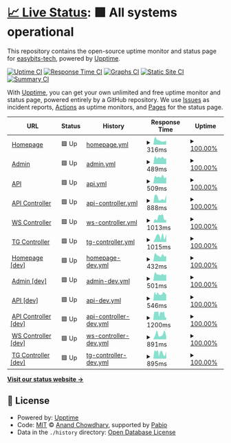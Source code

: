 # [📈 Live Status](https://easybits-tech.github.io/upptime): <!--live status--> **🟩 All systems operational**

This repository contains the open-source uptime monitor and status page for [easybits-tech](https://easybits.tech), powered by [Upptime](https://github.com/upptime/upptime).

[![Uptime CI](https://github.com/easybits-tech/upptime/workflows/Uptime%20CI/badge.svg)](https://github.com/easybits-tech/upptime/actions?query=workflow%3A%22Uptime+CI%22)
[![Response Time CI](https://github.com/easybits-tech/upptime/workflows/Response%20Time%20CI/badge.svg)](https://github.com/easybits-tech/upptime/actions?query=workflow%3A%22Response+Time+CI%22)
[![Graphs CI](https://github.com/easybits-tech/upptime/workflows/Graphs%20CI/badge.svg)](https://github.com/easybits-tech/upptime/actions?query=workflow%3A%22Graphs+CI%22)
[![Static Site CI](https://github.com/easybits-tech/upptime/workflows/Static%20Site%20CI/badge.svg)](https://github.com/easybits-tech/upptime/actions?query=workflow%3A%22Static+Site+CI%22)
[![Summary CI](https://github.com/easybits-tech/upptime/workflows/Summary%20CI/badge.svg)](https://github.com/easybits-tech/upptime/actions?query=workflow%3A%22Summary+CI%22)

With [Upptime](https://upptime.js.org), you can get your own unlimited and free uptime monitor and status page, powered entirely by a GitHub repository. We use [Issues](https://github.com/easybits-tech/upptime/issues) as incident reports, [Actions](https://github.com/easybits-tech/upptime/actions) as uptime monitors, and [Pages](https://easybits-tech.github.io/upptime) for the status page.

<!--start: status pages-->
<!-- This summary is generated by Upptime (https://github.com/upptime/upptime) -->
<!-- Do not edit this manually, your changes will be overwritten -->
<!-- prettier-ignore -->
| URL | Status | History | Response Time | Uptime |
| --- | ------ | ------- | ------------- | ------ |
| <img alt="" src="https://icons.duckduckgo.com/ip3/www.easybits.tech.ico" height="13"> [Homepage](https://www.easybits.tech) | 🟩 Up | [homepage.yml](https://github.com/easybits-tech/upptime/commits/HEAD/history/homepage.yml) | <details><summary><img alt="Response time graph" src="./graphs/homepage/response-time-week.png" height="20"> 316ms</summary><br><a href="https://easybits-tech.github.io/upptime/history/homepage"><img alt="Response time 411" src="https://img.shields.io/endpoint?url=https%3A%2F%2Fraw.githubusercontent.com%2Feasybits-tech%2Fupptime%2FHEAD%2Fapi%2Fhomepage%2Fresponse-time.json"></a><br><a href="https://easybits-tech.github.io/upptime/history/homepage"><img alt="24-hour response time 387" src="https://img.shields.io/endpoint?url=https%3A%2F%2Fraw.githubusercontent.com%2Feasybits-tech%2Fupptime%2FHEAD%2Fapi%2Fhomepage%2Fresponse-time-day.json"></a><br><a href="https://easybits-tech.github.io/upptime/history/homepage"><img alt="7-day response time 316" src="https://img.shields.io/endpoint?url=https%3A%2F%2Fraw.githubusercontent.com%2Feasybits-tech%2Fupptime%2FHEAD%2Fapi%2Fhomepage%2Fresponse-time-week.json"></a><br><a href="https://easybits-tech.github.io/upptime/history/homepage"><img alt="30-day response time 430" src="https://img.shields.io/endpoint?url=https%3A%2F%2Fraw.githubusercontent.com%2Feasybits-tech%2Fupptime%2FHEAD%2Fapi%2Fhomepage%2Fresponse-time-month.json"></a><br><a href="https://easybits-tech.github.io/upptime/history/homepage"><img alt="1-year response time 411" src="https://img.shields.io/endpoint?url=https%3A%2F%2Fraw.githubusercontent.com%2Feasybits-tech%2Fupptime%2FHEAD%2Fapi%2Fhomepage%2Fresponse-time-year.json"></a></details> | <details><summary><a href="https://easybits-tech.github.io/upptime/history/homepage">100.00%</a></summary><a href="https://easybits-tech.github.io/upptime/history/homepage"><img alt="All-time uptime 100.00%" src="https://img.shields.io/endpoint?url=https%3A%2F%2Fraw.githubusercontent.com%2Feasybits-tech%2Fupptime%2FHEAD%2Fapi%2Fhomepage%2Fuptime.json"></a><br><a href="https://easybits-tech.github.io/upptime/history/homepage"><img alt="24-hour uptime 100.00%" src="https://img.shields.io/endpoint?url=https%3A%2F%2Fraw.githubusercontent.com%2Feasybits-tech%2Fupptime%2FHEAD%2Fapi%2Fhomepage%2Fuptime-day.json"></a><br><a href="https://easybits-tech.github.io/upptime/history/homepage"><img alt="7-day uptime 100.00%" src="https://img.shields.io/endpoint?url=https%3A%2F%2Fraw.githubusercontent.com%2Feasybits-tech%2Fupptime%2FHEAD%2Fapi%2Fhomepage%2Fuptime-week.json"></a><br><a href="https://easybits-tech.github.io/upptime/history/homepage"><img alt="30-day uptime 100.00%" src="https://img.shields.io/endpoint?url=https%3A%2F%2Fraw.githubusercontent.com%2Feasybits-tech%2Fupptime%2FHEAD%2Fapi%2Fhomepage%2Fuptime-month.json"></a><br><a href="https://easybits-tech.github.io/upptime/history/homepage"><img alt="1-year uptime 100.00%" src="https://img.shields.io/endpoint?url=https%3A%2F%2Fraw.githubusercontent.com%2Feasybits-tech%2Fupptime%2FHEAD%2Fapi%2Fhomepage%2Fuptime-year.json"></a></details>
| <img alt="" src="https://icons.duckduckgo.com/ip3/admin.easybits.tech.ico" height="13"> [Admin](https://admin.easybits.tech/) | 🟩 Up | [admin.yml](https://github.com/easybits-tech/upptime/commits/HEAD/history/admin.yml) | <details><summary><img alt="Response time graph" src="./graphs/admin/response-time-week.png" height="20"> 489ms</summary><br><a href="https://easybits-tech.github.io/upptime/history/admin"><img alt="Response time 525" src="https://img.shields.io/endpoint?url=https%3A%2F%2Fraw.githubusercontent.com%2Feasybits-tech%2Fupptime%2FHEAD%2Fapi%2Fadmin%2Fresponse-time.json"></a><br><a href="https://easybits-tech.github.io/upptime/history/admin"><img alt="24-hour response time 494" src="https://img.shields.io/endpoint?url=https%3A%2F%2Fraw.githubusercontent.com%2Feasybits-tech%2Fupptime%2FHEAD%2Fapi%2Fadmin%2Fresponse-time-day.json"></a><br><a href="https://easybits-tech.github.io/upptime/history/admin"><img alt="7-day response time 489" src="https://img.shields.io/endpoint?url=https%3A%2F%2Fraw.githubusercontent.com%2Feasybits-tech%2Fupptime%2FHEAD%2Fapi%2Fadmin%2Fresponse-time-week.json"></a><br><a href="https://easybits-tech.github.io/upptime/history/admin"><img alt="30-day response time 525" src="https://img.shields.io/endpoint?url=https%3A%2F%2Fraw.githubusercontent.com%2Feasybits-tech%2Fupptime%2FHEAD%2Fapi%2Fadmin%2Fresponse-time-month.json"></a><br><a href="https://easybits-tech.github.io/upptime/history/admin"><img alt="1-year response time 525" src="https://img.shields.io/endpoint?url=https%3A%2F%2Fraw.githubusercontent.com%2Feasybits-tech%2Fupptime%2FHEAD%2Fapi%2Fadmin%2Fresponse-time-year.json"></a></details> | <details><summary><a href="https://easybits-tech.github.io/upptime/history/admin">100.00%</a></summary><a href="https://easybits-tech.github.io/upptime/history/admin"><img alt="All-time uptime 100.00%" src="https://img.shields.io/endpoint?url=https%3A%2F%2Fraw.githubusercontent.com%2Feasybits-tech%2Fupptime%2FHEAD%2Fapi%2Fadmin%2Fuptime.json"></a><br><a href="https://easybits-tech.github.io/upptime/history/admin"><img alt="24-hour uptime 100.00%" src="https://img.shields.io/endpoint?url=https%3A%2F%2Fraw.githubusercontent.com%2Feasybits-tech%2Fupptime%2FHEAD%2Fapi%2Fadmin%2Fuptime-day.json"></a><br><a href="https://easybits-tech.github.io/upptime/history/admin"><img alt="7-day uptime 100.00%" src="https://img.shields.io/endpoint?url=https%3A%2F%2Fraw.githubusercontent.com%2Feasybits-tech%2Fupptime%2FHEAD%2Fapi%2Fadmin%2Fuptime-week.json"></a><br><a href="https://easybits-tech.github.io/upptime/history/admin"><img alt="30-day uptime 100.00%" src="https://img.shields.io/endpoint?url=https%3A%2F%2Fraw.githubusercontent.com%2Feasybits-tech%2Fupptime%2FHEAD%2Fapi%2Fadmin%2Fuptime-month.json"></a><br><a href="https://easybits-tech.github.io/upptime/history/admin"><img alt="1-year uptime 100.00%" src="https://img.shields.io/endpoint?url=https%3A%2F%2Fraw.githubusercontent.com%2Feasybits-tech%2Fupptime%2FHEAD%2Fapi%2Fadmin%2Fuptime-year.json"></a></details>
| <img alt="" src="https://icons.duckduckgo.com/ip3/api.easybits.tech.ico" height="13"> [API](https://api.easybits.tech/api/v0/healthcheck/) | 🟩 Up | [api.yml](https://github.com/easybits-tech/upptime/commits/HEAD/history/api.yml) | <details><summary><img alt="Response time graph" src="./graphs/api/response-time-week.png" height="20"> 509ms</summary><br><a href="https://easybits-tech.github.io/upptime/history/api"><img alt="Response time 529" src="https://img.shields.io/endpoint?url=https%3A%2F%2Fraw.githubusercontent.com%2Feasybits-tech%2Fupptime%2FHEAD%2Fapi%2Fapi%2Fresponse-time.json"></a><br><a href="https://easybits-tech.github.io/upptime/history/api"><img alt="24-hour response time 453" src="https://img.shields.io/endpoint?url=https%3A%2F%2Fraw.githubusercontent.com%2Feasybits-tech%2Fupptime%2FHEAD%2Fapi%2Fapi%2Fresponse-time-day.json"></a><br><a href="https://easybits-tech.github.io/upptime/history/api"><img alt="7-day response time 509" src="https://img.shields.io/endpoint?url=https%3A%2F%2Fraw.githubusercontent.com%2Feasybits-tech%2Fupptime%2FHEAD%2Fapi%2Fapi%2Fresponse-time-week.json"></a><br><a href="https://easybits-tech.github.io/upptime/history/api"><img alt="30-day response time 523" src="https://img.shields.io/endpoint?url=https%3A%2F%2Fraw.githubusercontent.com%2Feasybits-tech%2Fupptime%2FHEAD%2Fapi%2Fapi%2Fresponse-time-month.json"></a><br><a href="https://easybits-tech.github.io/upptime/history/api"><img alt="1-year response time 529" src="https://img.shields.io/endpoint?url=https%3A%2F%2Fraw.githubusercontent.com%2Feasybits-tech%2Fupptime%2FHEAD%2Fapi%2Fapi%2Fresponse-time-year.json"></a></details> | <details><summary><a href="https://easybits-tech.github.io/upptime/history/api">100.00%</a></summary><a href="https://easybits-tech.github.io/upptime/history/api"><img alt="All-time uptime 100.00%" src="https://img.shields.io/endpoint?url=https%3A%2F%2Fraw.githubusercontent.com%2Feasybits-tech%2Fupptime%2FHEAD%2Fapi%2Fapi%2Fuptime.json"></a><br><a href="https://easybits-tech.github.io/upptime/history/api"><img alt="24-hour uptime 100.00%" src="https://img.shields.io/endpoint?url=https%3A%2F%2Fraw.githubusercontent.com%2Feasybits-tech%2Fupptime%2FHEAD%2Fapi%2Fapi%2Fuptime-day.json"></a><br><a href="https://easybits-tech.github.io/upptime/history/api"><img alt="7-day uptime 100.00%" src="https://img.shields.io/endpoint?url=https%3A%2F%2Fraw.githubusercontent.com%2Feasybits-tech%2Fupptime%2FHEAD%2Fapi%2Fapi%2Fuptime-week.json"></a><br><a href="https://easybits-tech.github.io/upptime/history/api"><img alt="30-day uptime 100.00%" src="https://img.shields.io/endpoint?url=https%3A%2F%2Fraw.githubusercontent.com%2Feasybits-tech%2Fupptime%2FHEAD%2Fapi%2Fapi%2Fuptime-month.json"></a><br><a href="https://easybits-tech.github.io/upptime/history/api"><img alt="1-year uptime 100.00%" src="https://img.shields.io/endpoint?url=https%3A%2F%2Fraw.githubusercontent.com%2Feasybits-tech%2Fupptime%2FHEAD%2Fapi%2Fapi%2Fuptime-year.json"></a></details>
| <img alt="" src="https://icons.duckduckgo.com/ip3/api-controller.easybits.tech.ico" height="13"> [API Controller](https://api-controller.easybits.tech/health/__ready__) | 🟩 Up | [api-controller.yml](https://github.com/easybits-tech/upptime/commits/HEAD/history/api-controller.yml) | <details><summary><img alt="Response time graph" src="./graphs/api-controller/response-time-week.png" height="20"> 888ms</summary><br><a href="https://easybits-tech.github.io/upptime/history/api-controller"><img alt="Response time 1019" src="https://img.shields.io/endpoint?url=https%3A%2F%2Fraw.githubusercontent.com%2Feasybits-tech%2Fupptime%2FHEAD%2Fapi%2Fapi-controller%2Fresponse-time.json"></a><br><a href="https://easybits-tech.github.io/upptime/history/api-controller"><img alt="24-hour response time 1454" src="https://img.shields.io/endpoint?url=https%3A%2F%2Fraw.githubusercontent.com%2Feasybits-tech%2Fupptime%2FHEAD%2Fapi%2Fapi-controller%2Fresponse-time-day.json"></a><br><a href="https://easybits-tech.github.io/upptime/history/api-controller"><img alt="7-day response time 888" src="https://img.shields.io/endpoint?url=https%3A%2F%2Fraw.githubusercontent.com%2Feasybits-tech%2Fupptime%2FHEAD%2Fapi%2Fapi-controller%2Fresponse-time-week.json"></a><br><a href="https://easybits-tech.github.io/upptime/history/api-controller"><img alt="30-day response time 1057" src="https://img.shields.io/endpoint?url=https%3A%2F%2Fraw.githubusercontent.com%2Feasybits-tech%2Fupptime%2FHEAD%2Fapi%2Fapi-controller%2Fresponse-time-month.json"></a><br><a href="https://easybits-tech.github.io/upptime/history/api-controller"><img alt="1-year response time 1019" src="https://img.shields.io/endpoint?url=https%3A%2F%2Fraw.githubusercontent.com%2Feasybits-tech%2Fupptime%2FHEAD%2Fapi%2Fapi-controller%2Fresponse-time-year.json"></a></details> | <details><summary><a href="https://easybits-tech.github.io/upptime/history/api-controller">100.00%</a></summary><a href="https://easybits-tech.github.io/upptime/history/api-controller"><img alt="All-time uptime 100.00%" src="https://img.shields.io/endpoint?url=https%3A%2F%2Fraw.githubusercontent.com%2Feasybits-tech%2Fupptime%2FHEAD%2Fapi%2Fapi-controller%2Fuptime.json"></a><br><a href="https://easybits-tech.github.io/upptime/history/api-controller"><img alt="24-hour uptime 100.00%" src="https://img.shields.io/endpoint?url=https%3A%2F%2Fraw.githubusercontent.com%2Feasybits-tech%2Fupptime%2FHEAD%2Fapi%2Fapi-controller%2Fuptime-day.json"></a><br><a href="https://easybits-tech.github.io/upptime/history/api-controller"><img alt="7-day uptime 100.00%" src="https://img.shields.io/endpoint?url=https%3A%2F%2Fraw.githubusercontent.com%2Feasybits-tech%2Fupptime%2FHEAD%2Fapi%2Fapi-controller%2Fuptime-week.json"></a><br><a href="https://easybits-tech.github.io/upptime/history/api-controller"><img alt="30-day uptime 100.00%" src="https://img.shields.io/endpoint?url=https%3A%2F%2Fraw.githubusercontent.com%2Feasybits-tech%2Fupptime%2FHEAD%2Fapi%2Fapi-controller%2Fuptime-month.json"></a><br><a href="https://easybits-tech.github.io/upptime/history/api-controller"><img alt="1-year uptime 100.00%" src="https://img.shields.io/endpoint?url=https%3A%2F%2Fraw.githubusercontent.com%2Feasybits-tech%2Fupptime%2FHEAD%2Fapi%2Fapi-controller%2Fuptime-year.json"></a></details>
| <img alt="" src="https://icons.duckduckgo.com/ip3/ws-controller.easybits.tech.ico" height="13"> [WS Controller](https://ws-controller.easybits.tech/health/__ready__) | 🟩 Up | [ws-controller.yml](https://github.com/easybits-tech/upptime/commits/HEAD/history/ws-controller.yml) | <details><summary><img alt="Response time graph" src="./graphs/ws-controller/response-time-week.png" height="20"> 1013ms</summary><br><a href="https://easybits-tech.github.io/upptime/history/ws-controller"><img alt="Response time 898" src="https://img.shields.io/endpoint?url=https%3A%2F%2Fraw.githubusercontent.com%2Feasybits-tech%2Fupptime%2FHEAD%2Fapi%2Fws-controller%2Fresponse-time.json"></a><br><a href="https://easybits-tech.github.io/upptime/history/ws-controller"><img alt="24-hour response time 1346" src="https://img.shields.io/endpoint?url=https%3A%2F%2Fraw.githubusercontent.com%2Feasybits-tech%2Fupptime%2FHEAD%2Fapi%2Fws-controller%2Fresponse-time-day.json"></a><br><a href="https://easybits-tech.github.io/upptime/history/ws-controller"><img alt="7-day response time 1013" src="https://img.shields.io/endpoint?url=https%3A%2F%2Fraw.githubusercontent.com%2Feasybits-tech%2Fupptime%2FHEAD%2Fapi%2Fws-controller%2Fresponse-time-week.json"></a><br><a href="https://easybits-tech.github.io/upptime/history/ws-controller"><img alt="30-day response time 950" src="https://img.shields.io/endpoint?url=https%3A%2F%2Fraw.githubusercontent.com%2Feasybits-tech%2Fupptime%2FHEAD%2Fapi%2Fws-controller%2Fresponse-time-month.json"></a><br><a href="https://easybits-tech.github.io/upptime/history/ws-controller"><img alt="1-year response time 898" src="https://img.shields.io/endpoint?url=https%3A%2F%2Fraw.githubusercontent.com%2Feasybits-tech%2Fupptime%2FHEAD%2Fapi%2Fws-controller%2Fresponse-time-year.json"></a></details> | <details><summary><a href="https://easybits-tech.github.io/upptime/history/ws-controller">100.00%</a></summary><a href="https://easybits-tech.github.io/upptime/history/ws-controller"><img alt="All-time uptime 100.00%" src="https://img.shields.io/endpoint?url=https%3A%2F%2Fraw.githubusercontent.com%2Feasybits-tech%2Fupptime%2FHEAD%2Fapi%2Fws-controller%2Fuptime.json"></a><br><a href="https://easybits-tech.github.io/upptime/history/ws-controller"><img alt="24-hour uptime 100.00%" src="https://img.shields.io/endpoint?url=https%3A%2F%2Fraw.githubusercontent.com%2Feasybits-tech%2Fupptime%2FHEAD%2Fapi%2Fws-controller%2Fuptime-day.json"></a><br><a href="https://easybits-tech.github.io/upptime/history/ws-controller"><img alt="7-day uptime 100.00%" src="https://img.shields.io/endpoint?url=https%3A%2F%2Fraw.githubusercontent.com%2Feasybits-tech%2Fupptime%2FHEAD%2Fapi%2Fws-controller%2Fuptime-week.json"></a><br><a href="https://easybits-tech.github.io/upptime/history/ws-controller"><img alt="30-day uptime 100.00%" src="https://img.shields.io/endpoint?url=https%3A%2F%2Fraw.githubusercontent.com%2Feasybits-tech%2Fupptime%2FHEAD%2Fapi%2Fws-controller%2Fuptime-month.json"></a><br><a href="https://easybits-tech.github.io/upptime/history/ws-controller"><img alt="1-year uptime 100.00%" src="https://img.shields.io/endpoint?url=https%3A%2F%2Fraw.githubusercontent.com%2Feasybits-tech%2Fupptime%2FHEAD%2Fapi%2Fws-controller%2Fuptime-year.json"></a></details>
| <img alt="" src="https://icons.duckduckgo.com/ip3/tg-controller.easybits.tech.ico" height="13"> [TG Controller](https://tg-controller.easybits.tech/health/__ready__) | 🟩 Up | [tg-controller.yml](https://github.com/easybits-tech/upptime/commits/HEAD/history/tg-controller.yml) | <details><summary><img alt="Response time graph" src="./graphs/tg-controller/response-time-week.png" height="20"> 1015ms</summary><br><a href="https://easybits-tech.github.io/upptime/history/tg-controller"><img alt="Response time 1061" src="https://img.shields.io/endpoint?url=https%3A%2F%2Fraw.githubusercontent.com%2Feasybits-tech%2Fupptime%2FHEAD%2Fapi%2Ftg-controller%2Fresponse-time.json"></a><br><a href="https://easybits-tech.github.io/upptime/history/tg-controller"><img alt="24-hour response time 481" src="https://img.shields.io/endpoint?url=https%3A%2F%2Fraw.githubusercontent.com%2Feasybits-tech%2Fupptime%2FHEAD%2Fapi%2Ftg-controller%2Fresponse-time-day.json"></a><br><a href="https://easybits-tech.github.io/upptime/history/tg-controller"><img alt="7-day response time 1015" src="https://img.shields.io/endpoint?url=https%3A%2F%2Fraw.githubusercontent.com%2Feasybits-tech%2Fupptime%2FHEAD%2Fapi%2Ftg-controller%2Fresponse-time-week.json"></a><br><a href="https://easybits-tech.github.io/upptime/history/tg-controller"><img alt="30-day response time 1023" src="https://img.shields.io/endpoint?url=https%3A%2F%2Fraw.githubusercontent.com%2Feasybits-tech%2Fupptime%2FHEAD%2Fapi%2Ftg-controller%2Fresponse-time-month.json"></a><br><a href="https://easybits-tech.github.io/upptime/history/tg-controller"><img alt="1-year response time 1061" src="https://img.shields.io/endpoint?url=https%3A%2F%2Fraw.githubusercontent.com%2Feasybits-tech%2Fupptime%2FHEAD%2Fapi%2Ftg-controller%2Fresponse-time-year.json"></a></details> | <details><summary><a href="https://easybits-tech.github.io/upptime/history/tg-controller">100.00%</a></summary><a href="https://easybits-tech.github.io/upptime/history/tg-controller"><img alt="All-time uptime 100.00%" src="https://img.shields.io/endpoint?url=https%3A%2F%2Fraw.githubusercontent.com%2Feasybits-tech%2Fupptime%2FHEAD%2Fapi%2Ftg-controller%2Fuptime.json"></a><br><a href="https://easybits-tech.github.io/upptime/history/tg-controller"><img alt="24-hour uptime 100.00%" src="https://img.shields.io/endpoint?url=https%3A%2F%2Fraw.githubusercontent.com%2Feasybits-tech%2Fupptime%2FHEAD%2Fapi%2Ftg-controller%2Fuptime-day.json"></a><br><a href="https://easybits-tech.github.io/upptime/history/tg-controller"><img alt="7-day uptime 100.00%" src="https://img.shields.io/endpoint?url=https%3A%2F%2Fraw.githubusercontent.com%2Feasybits-tech%2Fupptime%2FHEAD%2Fapi%2Ftg-controller%2Fuptime-week.json"></a><br><a href="https://easybits-tech.github.io/upptime/history/tg-controller"><img alt="30-day uptime 100.00%" src="https://img.shields.io/endpoint?url=https%3A%2F%2Fraw.githubusercontent.com%2Feasybits-tech%2Fupptime%2FHEAD%2Fapi%2Ftg-controller%2Fuptime-month.json"></a><br><a href="https://easybits-tech.github.io/upptime/history/tg-controller"><img alt="1-year uptime 100.00%" src="https://img.shields.io/endpoint?url=https%3A%2F%2Fraw.githubusercontent.com%2Feasybits-tech%2Fupptime%2FHEAD%2Fapi%2Ftg-controller%2Fuptime-year.json"></a></details>
| <img alt="" src="https://icons.duckduckgo.com/ip3/www.dev.easybits.tech.ico" height="13"> [Homepage [dev]](https://www.dev.easybits.tech) | 🟩 Up | [homepage-dev.yml](https://github.com/easybits-tech/upptime/commits/HEAD/history/homepage-dev.yml) | <details><summary><img alt="Response time graph" src="./graphs/homepage-dev/response-time-week.png" height="20"> 432ms</summary><br><a href="https://easybits-tech.github.io/upptime/history/homepage-dev"><img alt="Response time 452" src="https://img.shields.io/endpoint?url=https%3A%2F%2Fraw.githubusercontent.com%2Feasybits-tech%2Fupptime%2FHEAD%2Fapi%2Fhomepage-dev%2Fresponse-time.json"></a><br><a href="https://easybits-tech.github.io/upptime/history/homepage-dev"><img alt="24-hour response time 356" src="https://img.shields.io/endpoint?url=https%3A%2F%2Fraw.githubusercontent.com%2Feasybits-tech%2Fupptime%2FHEAD%2Fapi%2Fhomepage-dev%2Fresponse-time-day.json"></a><br><a href="https://easybits-tech.github.io/upptime/history/homepage-dev"><img alt="7-day response time 432" src="https://img.shields.io/endpoint?url=https%3A%2F%2Fraw.githubusercontent.com%2Feasybits-tech%2Fupptime%2FHEAD%2Fapi%2Fhomepage-dev%2Fresponse-time-week.json"></a><br><a href="https://easybits-tech.github.io/upptime/history/homepage-dev"><img alt="30-day response time 441" src="https://img.shields.io/endpoint?url=https%3A%2F%2Fraw.githubusercontent.com%2Feasybits-tech%2Fupptime%2FHEAD%2Fapi%2Fhomepage-dev%2Fresponse-time-month.json"></a><br><a href="https://easybits-tech.github.io/upptime/history/homepage-dev"><img alt="1-year response time 452" src="https://img.shields.io/endpoint?url=https%3A%2F%2Fraw.githubusercontent.com%2Feasybits-tech%2Fupptime%2FHEAD%2Fapi%2Fhomepage-dev%2Fresponse-time-year.json"></a></details> | <details><summary><a href="https://easybits-tech.github.io/upptime/history/homepage-dev">100.00%</a></summary><a href="https://easybits-tech.github.io/upptime/history/homepage-dev"><img alt="All-time uptime 100.00%" src="https://img.shields.io/endpoint?url=https%3A%2F%2Fraw.githubusercontent.com%2Feasybits-tech%2Fupptime%2FHEAD%2Fapi%2Fhomepage-dev%2Fuptime.json"></a><br><a href="https://easybits-tech.github.io/upptime/history/homepage-dev"><img alt="24-hour uptime 100.00%" src="https://img.shields.io/endpoint?url=https%3A%2F%2Fraw.githubusercontent.com%2Feasybits-tech%2Fupptime%2FHEAD%2Fapi%2Fhomepage-dev%2Fuptime-day.json"></a><br><a href="https://easybits-tech.github.io/upptime/history/homepage-dev"><img alt="7-day uptime 100.00%" src="https://img.shields.io/endpoint?url=https%3A%2F%2Fraw.githubusercontent.com%2Feasybits-tech%2Fupptime%2FHEAD%2Fapi%2Fhomepage-dev%2Fuptime-week.json"></a><br><a href="https://easybits-tech.github.io/upptime/history/homepage-dev"><img alt="30-day uptime 100.00%" src="https://img.shields.io/endpoint?url=https%3A%2F%2Fraw.githubusercontent.com%2Feasybits-tech%2Fupptime%2FHEAD%2Fapi%2Fhomepage-dev%2Fuptime-month.json"></a><br><a href="https://easybits-tech.github.io/upptime/history/homepage-dev"><img alt="1-year uptime 100.00%" src="https://img.shields.io/endpoint?url=https%3A%2F%2Fraw.githubusercontent.com%2Feasybits-tech%2Fupptime%2FHEAD%2Fapi%2Fhomepage-dev%2Fuptime-year.json"></a></details>
| <img alt="" src="https://icons.duckduckgo.com/ip3/admin.dev.easybits.tech.ico" height="13"> [Admin [dev]](https://admin.dev.easybits.tech/) | 🟩 Up | [admin-dev.yml](https://github.com/easybits-tech/upptime/commits/HEAD/history/admin-dev.yml) | <details><summary><img alt="Response time graph" src="./graphs/admin-dev/response-time-week.png" height="20"> 501ms</summary><br><a href="https://easybits-tech.github.io/upptime/history/admin-dev"><img alt="Response time 523" src="https://img.shields.io/endpoint?url=https%3A%2F%2Fraw.githubusercontent.com%2Feasybits-tech%2Fupptime%2FHEAD%2Fapi%2Fadmin-dev%2Fresponse-time.json"></a><br><a href="https://easybits-tech.github.io/upptime/history/admin-dev"><img alt="24-hour response time 543" src="https://img.shields.io/endpoint?url=https%3A%2F%2Fraw.githubusercontent.com%2Feasybits-tech%2Fupptime%2FHEAD%2Fapi%2Fadmin-dev%2Fresponse-time-day.json"></a><br><a href="https://easybits-tech.github.io/upptime/history/admin-dev"><img alt="7-day response time 501" src="https://img.shields.io/endpoint?url=https%3A%2F%2Fraw.githubusercontent.com%2Feasybits-tech%2Fupptime%2FHEAD%2Fapi%2Fadmin-dev%2Fresponse-time-week.json"></a><br><a href="https://easybits-tech.github.io/upptime/history/admin-dev"><img alt="30-day response time 521" src="https://img.shields.io/endpoint?url=https%3A%2F%2Fraw.githubusercontent.com%2Feasybits-tech%2Fupptime%2FHEAD%2Fapi%2Fadmin-dev%2Fresponse-time-month.json"></a><br><a href="https://easybits-tech.github.io/upptime/history/admin-dev"><img alt="1-year response time 523" src="https://img.shields.io/endpoint?url=https%3A%2F%2Fraw.githubusercontent.com%2Feasybits-tech%2Fupptime%2FHEAD%2Fapi%2Fadmin-dev%2Fresponse-time-year.json"></a></details> | <details><summary><a href="https://easybits-tech.github.io/upptime/history/admin-dev">100.00%</a></summary><a href="https://easybits-tech.github.io/upptime/history/admin-dev"><img alt="All-time uptime 100.00%" src="https://img.shields.io/endpoint?url=https%3A%2F%2Fraw.githubusercontent.com%2Feasybits-tech%2Fupptime%2FHEAD%2Fapi%2Fadmin-dev%2Fuptime.json"></a><br><a href="https://easybits-tech.github.io/upptime/history/admin-dev"><img alt="24-hour uptime 100.00%" src="https://img.shields.io/endpoint?url=https%3A%2F%2Fraw.githubusercontent.com%2Feasybits-tech%2Fupptime%2FHEAD%2Fapi%2Fadmin-dev%2Fuptime-day.json"></a><br><a href="https://easybits-tech.github.io/upptime/history/admin-dev"><img alt="7-day uptime 100.00%" src="https://img.shields.io/endpoint?url=https%3A%2F%2Fraw.githubusercontent.com%2Feasybits-tech%2Fupptime%2FHEAD%2Fapi%2Fadmin-dev%2Fuptime-week.json"></a><br><a href="https://easybits-tech.github.io/upptime/history/admin-dev"><img alt="30-day uptime 100.00%" src="https://img.shields.io/endpoint?url=https%3A%2F%2Fraw.githubusercontent.com%2Feasybits-tech%2Fupptime%2FHEAD%2Fapi%2Fadmin-dev%2Fuptime-month.json"></a><br><a href="https://easybits-tech.github.io/upptime/history/admin-dev"><img alt="1-year uptime 100.00%" src="https://img.shields.io/endpoint?url=https%3A%2F%2Fraw.githubusercontent.com%2Feasybits-tech%2Fupptime%2FHEAD%2Fapi%2Fadmin-dev%2Fuptime-year.json"></a></details>
| <img alt="" src="https://icons.duckduckgo.com/ip3/api.dev.easybits.tech.ico" height="13"> [API [dev]](https://api.dev.easybits.tech/api/v0/healthcheck/) | 🟩 Up | [api-dev.yml](https://github.com/easybits-tech/upptime/commits/HEAD/history/api-dev.yml) | <details><summary><img alt="Response time graph" src="./graphs/api-dev/response-time-week.png" height="20"> 546ms</summary><br><a href="https://easybits-tech.github.io/upptime/history/api-dev"><img alt="Response time 542" src="https://img.shields.io/endpoint?url=https%3A%2F%2Fraw.githubusercontent.com%2Feasybits-tech%2Fupptime%2FHEAD%2Fapi%2Fapi-dev%2Fresponse-time.json"></a><br><a href="https://easybits-tech.github.io/upptime/history/api-dev"><img alt="24-hour response time 647" src="https://img.shields.io/endpoint?url=https%3A%2F%2Fraw.githubusercontent.com%2Feasybits-tech%2Fupptime%2FHEAD%2Fapi%2Fapi-dev%2Fresponse-time-day.json"></a><br><a href="https://easybits-tech.github.io/upptime/history/api-dev"><img alt="7-day response time 546" src="https://img.shields.io/endpoint?url=https%3A%2F%2Fraw.githubusercontent.com%2Feasybits-tech%2Fupptime%2FHEAD%2Fapi%2Fapi-dev%2Fresponse-time-week.json"></a><br><a href="https://easybits-tech.github.io/upptime/history/api-dev"><img alt="30-day response time 541" src="https://img.shields.io/endpoint?url=https%3A%2F%2Fraw.githubusercontent.com%2Feasybits-tech%2Fupptime%2FHEAD%2Fapi%2Fapi-dev%2Fresponse-time-month.json"></a><br><a href="https://easybits-tech.github.io/upptime/history/api-dev"><img alt="1-year response time 542" src="https://img.shields.io/endpoint?url=https%3A%2F%2Fraw.githubusercontent.com%2Feasybits-tech%2Fupptime%2FHEAD%2Fapi%2Fapi-dev%2Fresponse-time-year.json"></a></details> | <details><summary><a href="https://easybits-tech.github.io/upptime/history/api-dev">100.00%</a></summary><a href="https://easybits-tech.github.io/upptime/history/api-dev"><img alt="All-time uptime 99.88%" src="https://img.shields.io/endpoint?url=https%3A%2F%2Fraw.githubusercontent.com%2Feasybits-tech%2Fupptime%2FHEAD%2Fapi%2Fapi-dev%2Fuptime.json"></a><br><a href="https://easybits-tech.github.io/upptime/history/api-dev"><img alt="24-hour uptime 100.00%" src="https://img.shields.io/endpoint?url=https%3A%2F%2Fraw.githubusercontent.com%2Feasybits-tech%2Fupptime%2FHEAD%2Fapi%2Fapi-dev%2Fuptime-day.json"></a><br><a href="https://easybits-tech.github.io/upptime/history/api-dev"><img alt="7-day uptime 100.00%" src="https://img.shields.io/endpoint?url=https%3A%2F%2Fraw.githubusercontent.com%2Feasybits-tech%2Fupptime%2FHEAD%2Fapi%2Fapi-dev%2Fuptime-week.json"></a><br><a href="https://easybits-tech.github.io/upptime/history/api-dev"><img alt="30-day uptime 99.87%" src="https://img.shields.io/endpoint?url=https%3A%2F%2Fraw.githubusercontent.com%2Feasybits-tech%2Fupptime%2FHEAD%2Fapi%2Fapi-dev%2Fuptime-month.json"></a><br><a href="https://easybits-tech.github.io/upptime/history/api-dev"><img alt="1-year uptime 99.88%" src="https://img.shields.io/endpoint?url=https%3A%2F%2Fraw.githubusercontent.com%2Feasybits-tech%2Fupptime%2FHEAD%2Fapi%2Fapi-dev%2Fuptime-year.json"></a></details>
| <img alt="" src="https://icons.duckduckgo.com/ip3/api-controller.dev.easybits.tech.ico" height="13"> [API Controller [dev]](https://api-controller.dev.easybits.tech/health/__ready__) | 🟩 Up | [api-controller-dev.yml](https://github.com/easybits-tech/upptime/commits/HEAD/history/api-controller-dev.yml) | <details><summary><img alt="Response time graph" src="./graphs/api-controller-dev/response-time-week.png" height="20"> 1200ms</summary><br><a href="https://easybits-tech.github.io/upptime/history/api-controller-dev"><img alt="Response time 1150" src="https://img.shields.io/endpoint?url=https%3A%2F%2Fraw.githubusercontent.com%2Feasybits-tech%2Fupptime%2FHEAD%2Fapi%2Fapi-controller-dev%2Fresponse-time.json"></a><br><a href="https://easybits-tech.github.io/upptime/history/api-controller-dev"><img alt="24-hour response time 1395" src="https://img.shields.io/endpoint?url=https%3A%2F%2Fraw.githubusercontent.com%2Feasybits-tech%2Fupptime%2FHEAD%2Fapi%2Fapi-controller-dev%2Fresponse-time-day.json"></a><br><a href="https://easybits-tech.github.io/upptime/history/api-controller-dev"><img alt="7-day response time 1200" src="https://img.shields.io/endpoint?url=https%3A%2F%2Fraw.githubusercontent.com%2Feasybits-tech%2Fupptime%2FHEAD%2Fapi%2Fapi-controller-dev%2Fresponse-time-week.json"></a><br><a href="https://easybits-tech.github.io/upptime/history/api-controller-dev"><img alt="30-day response time 1143" src="https://img.shields.io/endpoint?url=https%3A%2F%2Fraw.githubusercontent.com%2Feasybits-tech%2Fupptime%2FHEAD%2Fapi%2Fapi-controller-dev%2Fresponse-time-month.json"></a><br><a href="https://easybits-tech.github.io/upptime/history/api-controller-dev"><img alt="1-year response time 1150" src="https://img.shields.io/endpoint?url=https%3A%2F%2Fraw.githubusercontent.com%2Feasybits-tech%2Fupptime%2FHEAD%2Fapi%2Fapi-controller-dev%2Fresponse-time-year.json"></a></details> | <details><summary><a href="https://easybits-tech.github.io/upptime/history/api-controller-dev">100.00%</a></summary><a href="https://easybits-tech.github.io/upptime/history/api-controller-dev"><img alt="All-time uptime 100.00%" src="https://img.shields.io/endpoint?url=https%3A%2F%2Fraw.githubusercontent.com%2Feasybits-tech%2Fupptime%2FHEAD%2Fapi%2Fapi-controller-dev%2Fuptime.json"></a><br><a href="https://easybits-tech.github.io/upptime/history/api-controller-dev"><img alt="24-hour uptime 100.00%" src="https://img.shields.io/endpoint?url=https%3A%2F%2Fraw.githubusercontent.com%2Feasybits-tech%2Fupptime%2FHEAD%2Fapi%2Fapi-controller-dev%2Fuptime-day.json"></a><br><a href="https://easybits-tech.github.io/upptime/history/api-controller-dev"><img alt="7-day uptime 100.00%" src="https://img.shields.io/endpoint?url=https%3A%2F%2Fraw.githubusercontent.com%2Feasybits-tech%2Fupptime%2FHEAD%2Fapi%2Fapi-controller-dev%2Fuptime-week.json"></a><br><a href="https://easybits-tech.github.io/upptime/history/api-controller-dev"><img alt="30-day uptime 100.00%" src="https://img.shields.io/endpoint?url=https%3A%2F%2Fraw.githubusercontent.com%2Feasybits-tech%2Fupptime%2FHEAD%2Fapi%2Fapi-controller-dev%2Fuptime-month.json"></a><br><a href="https://easybits-tech.github.io/upptime/history/api-controller-dev"><img alt="1-year uptime 100.00%" src="https://img.shields.io/endpoint?url=https%3A%2F%2Fraw.githubusercontent.com%2Feasybits-tech%2Fupptime%2FHEAD%2Fapi%2Fapi-controller-dev%2Fuptime-year.json"></a></details>
| <img alt="" src="https://icons.duckduckgo.com/ip3/ws-controller.dev.easybits.tech.ico" height="13"> [WS Controller [dev]](https://ws-controller.dev.easybits.tech/health/__ready__) | 🟩 Up | [ws-controller-dev.yml](https://github.com/easybits-tech/upptime/commits/HEAD/history/ws-controller-dev.yml) | <details><summary><img alt="Response time graph" src="./graphs/ws-controller-dev/response-time-week.png" height="20"> 891ms</summary><br><a href="https://easybits-tech.github.io/upptime/history/ws-controller-dev"><img alt="Response time 1022" src="https://img.shields.io/endpoint?url=https%3A%2F%2Fraw.githubusercontent.com%2Feasybits-tech%2Fupptime%2FHEAD%2Fapi%2Fws-controller-dev%2Fresponse-time.json"></a><br><a href="https://easybits-tech.github.io/upptime/history/ws-controller-dev"><img alt="24-hour response time 1389" src="https://img.shields.io/endpoint?url=https%3A%2F%2Fraw.githubusercontent.com%2Feasybits-tech%2Fupptime%2FHEAD%2Fapi%2Fws-controller-dev%2Fresponse-time-day.json"></a><br><a href="https://easybits-tech.github.io/upptime/history/ws-controller-dev"><img alt="7-day response time 891" src="https://img.shields.io/endpoint?url=https%3A%2F%2Fraw.githubusercontent.com%2Feasybits-tech%2Fupptime%2FHEAD%2Fapi%2Fws-controller-dev%2Fresponse-time-week.json"></a><br><a href="https://easybits-tech.github.io/upptime/history/ws-controller-dev"><img alt="30-day response time 1071" src="https://img.shields.io/endpoint?url=https%3A%2F%2Fraw.githubusercontent.com%2Feasybits-tech%2Fupptime%2FHEAD%2Fapi%2Fws-controller-dev%2Fresponse-time-month.json"></a><br><a href="https://easybits-tech.github.io/upptime/history/ws-controller-dev"><img alt="1-year response time 1022" src="https://img.shields.io/endpoint?url=https%3A%2F%2Fraw.githubusercontent.com%2Feasybits-tech%2Fupptime%2FHEAD%2Fapi%2Fws-controller-dev%2Fresponse-time-year.json"></a></details> | <details><summary><a href="https://easybits-tech.github.io/upptime/history/ws-controller-dev">100.00%</a></summary><a href="https://easybits-tech.github.io/upptime/history/ws-controller-dev"><img alt="All-time uptime 100.00%" src="https://img.shields.io/endpoint?url=https%3A%2F%2Fraw.githubusercontent.com%2Feasybits-tech%2Fupptime%2FHEAD%2Fapi%2Fws-controller-dev%2Fuptime.json"></a><br><a href="https://easybits-tech.github.io/upptime/history/ws-controller-dev"><img alt="24-hour uptime 100.00%" src="https://img.shields.io/endpoint?url=https%3A%2F%2Fraw.githubusercontent.com%2Feasybits-tech%2Fupptime%2FHEAD%2Fapi%2Fws-controller-dev%2Fuptime-day.json"></a><br><a href="https://easybits-tech.github.io/upptime/history/ws-controller-dev"><img alt="7-day uptime 100.00%" src="https://img.shields.io/endpoint?url=https%3A%2F%2Fraw.githubusercontent.com%2Feasybits-tech%2Fupptime%2FHEAD%2Fapi%2Fws-controller-dev%2Fuptime-week.json"></a><br><a href="https://easybits-tech.github.io/upptime/history/ws-controller-dev"><img alt="30-day uptime 100.00%" src="https://img.shields.io/endpoint?url=https%3A%2F%2Fraw.githubusercontent.com%2Feasybits-tech%2Fupptime%2FHEAD%2Fapi%2Fws-controller-dev%2Fuptime-month.json"></a><br><a href="https://easybits-tech.github.io/upptime/history/ws-controller-dev"><img alt="1-year uptime 100.00%" src="https://img.shields.io/endpoint?url=https%3A%2F%2Fraw.githubusercontent.com%2Feasybits-tech%2Fupptime%2FHEAD%2Fapi%2Fws-controller-dev%2Fuptime-year.json"></a></details>
| <img alt="" src="https://icons.duckduckgo.com/ip3/tg-controller.dev.easybits.tech.ico" height="13"> [TG Controller [dev]](https://tg-controller.dev.easybits.tech/health/__ready__) | 🟩 Up | [tg-controller-dev.yml](https://github.com/easybits-tech/upptime/commits/HEAD/history/tg-controller-dev.yml) | <details><summary><img alt="Response time graph" src="./graphs/tg-controller-dev/response-time-week.png" height="20"> 895ms</summary><br><a href="https://easybits-tech.github.io/upptime/history/tg-controller-dev"><img alt="Response time 882" src="https://img.shields.io/endpoint?url=https%3A%2F%2Fraw.githubusercontent.com%2Feasybits-tech%2Fupptime%2FHEAD%2Fapi%2Ftg-controller-dev%2Fresponse-time.json"></a><br><a href="https://easybits-tech.github.io/upptime/history/tg-controller-dev"><img alt="24-hour response time 448" src="https://img.shields.io/endpoint?url=https%3A%2F%2Fraw.githubusercontent.com%2Feasybits-tech%2Fupptime%2FHEAD%2Fapi%2Ftg-controller-dev%2Fresponse-time-day.json"></a><br><a href="https://easybits-tech.github.io/upptime/history/tg-controller-dev"><img alt="7-day response time 895" src="https://img.shields.io/endpoint?url=https%3A%2F%2Fraw.githubusercontent.com%2Feasybits-tech%2Fupptime%2FHEAD%2Fapi%2Ftg-controller-dev%2Fresponse-time-week.json"></a><br><a href="https://easybits-tech.github.io/upptime/history/tg-controller-dev"><img alt="30-day response time 867" src="https://img.shields.io/endpoint?url=https%3A%2F%2Fraw.githubusercontent.com%2Feasybits-tech%2Fupptime%2FHEAD%2Fapi%2Ftg-controller-dev%2Fresponse-time-month.json"></a><br><a href="https://easybits-tech.github.io/upptime/history/tg-controller-dev"><img alt="1-year response time 882" src="https://img.shields.io/endpoint?url=https%3A%2F%2Fraw.githubusercontent.com%2Feasybits-tech%2Fupptime%2FHEAD%2Fapi%2Ftg-controller-dev%2Fresponse-time-year.json"></a></details> | <details><summary><a href="https://easybits-tech.github.io/upptime/history/tg-controller-dev">100.00%</a></summary><a href="https://easybits-tech.github.io/upptime/history/tg-controller-dev"><img alt="All-time uptime 99.88%" src="https://img.shields.io/endpoint?url=https%3A%2F%2Fraw.githubusercontent.com%2Feasybits-tech%2Fupptime%2FHEAD%2Fapi%2Ftg-controller-dev%2Fuptime.json"></a><br><a href="https://easybits-tech.github.io/upptime/history/tg-controller-dev"><img alt="24-hour uptime 100.00%" src="https://img.shields.io/endpoint?url=https%3A%2F%2Fraw.githubusercontent.com%2Feasybits-tech%2Fupptime%2FHEAD%2Fapi%2Ftg-controller-dev%2Fuptime-day.json"></a><br><a href="https://easybits-tech.github.io/upptime/history/tg-controller-dev"><img alt="7-day uptime 100.00%" src="https://img.shields.io/endpoint?url=https%3A%2F%2Fraw.githubusercontent.com%2Feasybits-tech%2Fupptime%2FHEAD%2Fapi%2Ftg-controller-dev%2Fuptime-week.json"></a><br><a href="https://easybits-tech.github.io/upptime/history/tg-controller-dev"><img alt="30-day uptime 99.87%" src="https://img.shields.io/endpoint?url=https%3A%2F%2Fraw.githubusercontent.com%2Feasybits-tech%2Fupptime%2FHEAD%2Fapi%2Ftg-controller-dev%2Fuptime-month.json"></a><br><a href="https://easybits-tech.github.io/upptime/history/tg-controller-dev"><img alt="1-year uptime 99.88%" src="https://img.shields.io/endpoint?url=https%3A%2F%2Fraw.githubusercontent.com%2Feasybits-tech%2Fupptime%2FHEAD%2Fapi%2Ftg-controller-dev%2Fuptime-year.json"></a></details>

<!--end: status pages-->

[**Visit our status website →**](https://easybits-tech.github.io/upptime)

## 📄 License

- Powered by: [Upptime](https://github.com/upptime/upptime)
- Code: [MIT](./LICENSE) © [Anand Chowdhary](https://anandchowdhary.com), supported by [Pabio](https://pabio.com)
- Data in the `./history` directory: [Open Database License](https://opendatacommons.org/licenses/odbl/1-0/)
